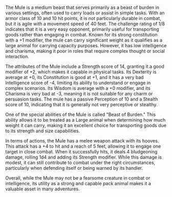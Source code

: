 The Mule is a medium beast that serves primarily as a beast of burden in various settings, often used to carry loads or assist in simple tasks. With an armor class of 10 and 10 hit points, it is not particularly durable in combat, but it is agile with a movement speed of 40 feet. The challenge rating of 1/8 indicates that it is a very easy opponent, primarily useful for transporting goods rather than engaging in combat. Known for its strong constitution with a +1 modifier, the mule can carry significant weight as it qualifies as a large animal for carrying capacity purposes. However, it has low intelligence and charisma, making it poor in roles that require complex thought or social interaction.

The attributes of the Mule include a Strength score of 14, granting it a good modifier of +2, which makes it capable in physical tasks. Its Dexterity is average at +0, its Constitution is good at +1, and it has a very bad Intelligence score of -4, limiting its ability to understand or engage in complex scenarios. Its Wisdom is average with a +0 modifier, and its Charisma is very bad at -3, meaning it is not suitable for any charm or persuasion tasks. The mule has a passive Perception of 10 and a Stealth score of 10, indicating that it is generally not very perceptive or stealthy.

One of the special abilities of the Mule is called "Beast of Burden." This ability allows it to be treated as a Large animal when determining how much weight it can carry, making it an excellent choice for transporting goods due to its strength and size capabilities.

In terms of actions, the Mule has a melee weapon attack with its hooves. This attack has a +4 to hit and a reach of 5 feet, allowing it to engage one target in close combat. When it successfully hits, it deals 4 bludgeoning damage, rolling 1d4 and adding its Strength modifier. While this damage is modest, it can still contribute to combat under the right circumstances, particularly when defending itself or being warned by its handler.

Overall, while the Mule may not be a fearsome creature in combat or intelligence, its utility as a strong and capable pack animal makes it a valuable asset in many adventures.